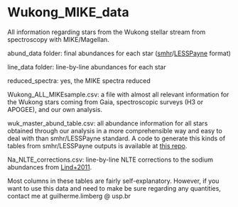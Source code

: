 # Wukong_MIKE_data
All information regarding stars from the Wukong stellar stream from spectroscopy with MIKE/Magellan.

abund_data folder: final abundances for each star ([smhr](https://github.com/andycasey/smhr)/[LESSPayne](https://github.com/alexji/LESSPayne) format)

line_data folder: line-by-line abundances for each star

reduced_spectra: yes, the MIKE spectra reduced

Wukong_ALL_MIKEsample.csv: a file with almost all relevant information for the Wukong stars coming from Gaia, spectroscopic surveys (H3 or APOGEE), and our own analysis. 

wuk_master_abund_table.csv: all abundance information for all stars obtained through our analysis in a more comprehensible way and easy to deal with than smhr/LESSPayne standard. A code to generate this kinds of tables from smhr/LESSPayne outputs is available at [this repo](https://github.com/guilhermelimberg/abund-tables).

Na_NLTE_corrections.csv: line-by-line NLTE corrections to the sodium abundances from [Lind+2011](https://ui.adsabs.harvard.edu/abs/2011A%26A...528A.103L/abstract).

Most columns in these tables are fairly self-explanatory. However, if you want to use this data and need to make be sure regarding any quantities, contact me at guilherme.limberg @ usp.br
